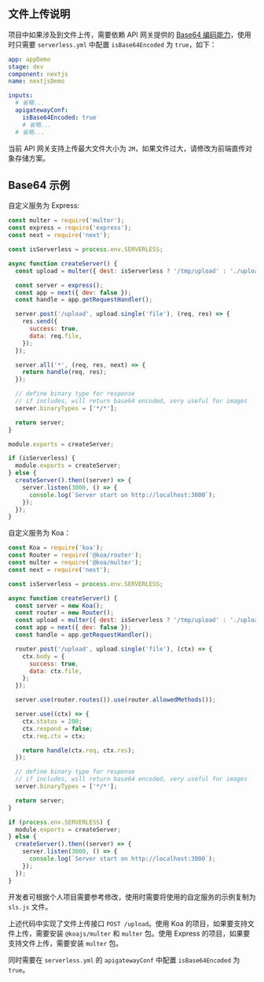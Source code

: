 ## 文件上传说明

项目中如果涉及到文件上传，需要依赖 API 网关提供的 [Base64 编码能力](https://cloud.tencent.com/document/product/628/51799)，使用时只需要 `serverless.yml` 中配置 `isBase64Encoded` 为 `true`，如下：

```yaml
app: appDemo
stage: dev
component: nextjs
name: nextjsDemo

inputs:
  # 省略...
  apigatewayConf:
    isBase64Encoded: true
    # 省略...
  # 省略...
```

当前 API 网关支持上传最大文件大小为 `2M`，如果文件过大，请修改为前端直传对象存储方案。

## Base64 示例

自定义服务为 Express:

```js
const multer = require('multer');
const express = require('express');
const next = require('next');

const isServerless = process.env.SERVERLESS;

async function createServer() {
  const upload = multer({ dest: isServerless ? '/tmp/upload' : './upload' });

  const server = express();
  const app = next({ dev: false });
  const handle = app.getRequestHandler();

  server.post('/upload', upload.single('file'), (req, res) => {
    res.send({
      success: true,
      data: req.file,
    });
  });

  server.all('*', (req, res, next) => {
    return handle(req, res);
  });

  // define binary type for response
  // if includes, will return base64 encoded, very useful for images
  server.binaryTypes = ['*/*'];

  return server;
}

module.exports = createServer;

if (isServerless) {
  module.exports = createServer;
} else {
  createServer().then((server) => {
    server.listen(3000, () => {
      console.log(`Server start on http://localhost:3000`);
    });
  });
}
```

自定义服务为 Koa：

```js
const Koa = require('koa');
const Router = require('@koa/router');
const multer = require('@koa/multer');
const next = require('next');

const isServerless = process.env.SERVERLESS;

async function createServer() {
  const server = new Koa();
  const router = new Router();
  const upload = multer({ dest: isServerless ? '/tmp/upload' : './upload' });
  const app = next({ dev: false });
  const handle = app.getRequestHandler();

  router.post('/upload', upload.single('file'), (ctx) => {
    ctx.body = {
      success: true,
      data: ctx.file,
    };
  });

  server.use(router.routes()).use(router.allowedMethods());

  server.use((ctx) => {
    ctx.status = 200;
    ctx.respond = false;
    ctx.req.ctx = ctx;

    return handle(ctx.req, ctx.res);
  });

  // define binary type for response
  // if includes, will return base64 encoded, very useful for images
  server.binaryTypes = ['*/*'];

  return server;
}

if (process.env.SERVERLESS) {
  module.exports = createServer;
} else {
  createServer().then((server) => {
    server.listen(3000, () => {
      console.log(`Server start on http://localhost:3000`);
    });
  });
}
```

开发者可根据个人项目需要参考修改，使用时需要将使用的自定服务的示例复制为 `sls.js` 文件。

上述代码中实现了文件上传接口 `POST /upload`。使用 Koa 的项目，如果要支持文件上传，需要安装 `@koajs/multer` 和 `multer` 包。使用 Express 的项目，如果要支持文件上传，需要安装 `multer` 包。

同时需要在 `serverless.yml` 的 `apigatewayConf` 中配置 `isBase64Encoded` 为 `true`。
